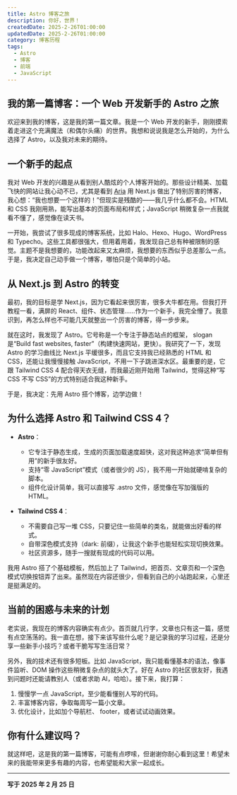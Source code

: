 ```yaml
---
title: Astro 博客之旅
description: 你好，世界！
createdDate: 2025-2-26T01:00:00
updatedDate: 2025-2-26T01:00:00
category: 博客历程
tags:
  - Astro
  - 博客
  - 前端
  - JavaScript
---
```

## 我的第一篇博客：一个 Web 开发新手的 Astro 之旅

欢迎来到我的博客，这是我的第一篇文章。我是一个 Web 开发的新手，刚刚摸索着走进这个充满魔法（和偶尔头痛）的世界。我想和说说我是怎么开始的，为什么选择了 Astro，以及我对未来的期待。

## 一个新手的起点

我对 Web 开发的兴趣是从看到别人酷炫的个人博客开始的。那些设计精美、加载飞快的网站让我心动不已，尤其是看到 [Aria](https://blog.yaria.top/ "Ariasaka的小窝") 用 Next.js 做出了特别厉害的博客，我心想：“我也想要一个这样的！”但现实是残酷的——我几乎什么都不会。HTML 和 CSS 我刚用熟，能写出基本的页面布局和样式；JavaScript 稍微复杂一点我就看不懂了，感觉像在读天书。

一开始，我尝试了很多现成的博客系统，比如 Halo、Hexo、Hugo、WordPress 和 Typecho。这些工具都很强大，但用着用着，我发现自己总有种被限制的感觉。主题不是我想要的，功能改起来又太麻烦，我想要的东西似乎总差那么一点。于是，我决定自己动手做一个博客，哪怕只是个简单的小站。

## 从 Next.js 到 Astro 的转变

最初，我的目标是学 Next.js，因为它看起来很厉害，很多大牛都在用。但我打开教程一看，满屏的 React、组件、状态管理……作为一个新手，我完全懵了。我意识到，再怎么样也不可能几天就整出一个厉害的博客，得一步步来。

就在这时，我发现了 Astro。它号称是一个专注于静态站点的框架， slogan 是“Build fast websites, faster”（构建快速网站，更快）。我研究了一下，发现 Astro 的学习曲线比 Next.js 平缓很多，而且它支持我已经熟悉的 HTML 和 CSS，还能让我慢慢接触 JavaScript，不用一下子跳进深水区。最重要的是，它跟 Tailwind CSS 4 配合得天衣无缝，而我最近刚开始用 Tailwind，觉得这种“写 CSS 不写 CSS”的方式特别适合我这种新手。

于是，我决定：先用 Astro 搭个博客，边学边做！

## 为什么选择 Astro 和 Tailwind CSS 4？

- **Astro**：
  - 它专注于静态生成，生成的页面加载速度超快，这对我这种追求“简单但有用”的新手很友好。
  - 支持“零 JavaScript”模式（或者很少的 JS），我不用一开始就硬啃复杂的脚本。
  - 组件化设计简单，我可以直接写 .astro 文件，感觉像在写加强版的 HTML。

- **Tailwind CSS 4**：
  - 不需要自己写一堆 CSS，只要记住一些简单的类名，就能做出好看的样式。
  - 自带深色模式支持（dark: 前缀），让我这个新手也能轻松实现切换效果。
  - 社区资源多，随手一搜就有现成的代码可以用。

我用 Astro 搭了个基础模板，然后加上了 Tailwind，把首页、文章页和一个深色模式切换按钮弄了出来。虽然现在内容还很少，但看到自己的小站跑起来，心里还是挺满足的。

## 当前的困惑与未来的计划

老实说，我现在的博客内容确实有点少。首页就几行字，文章也只有这一篇，感觉有点空荡荡的。我一直在想，接下来该写些什么呢？是记录我的学习过程，还是分享一些新手小技巧？或者干脆写写生活日常？

另外，我的技术还有很多短板。比如 JavaScript，我只能看懂基本的语法，像事件监听、DOM 操作这些稍微复杂点的就头大了。好在 Astro 的社区很友好，我遇到问题时还能请教别人（或者求助 AI，哈哈）。接下来，我打算：
1. 慢慢学一点 JavaScript，至少能看懂别人写的代码。
2. 丰富博客内容，争取每周写一篇小文章。
3. 优化设计，比如加个导航栏、 footer，或者试试动画效果。

## 你有什么建议吗？

就这样吧，这是我的第一篇博客，可能有点啰嗦，但谢谢你耐心看到这里！希望未来的我能带来更多有趣的内容，也希望能和大家一起成长。

---
**写于 2025 年 2 月 25 日**